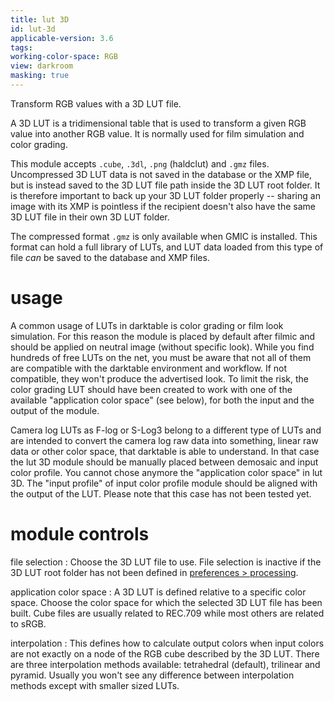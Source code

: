 ```yaml
---
title: lut 3D
id: lut-3d
applicable-version: 3.6
tags:
working-color-space: RGB
view: darkroom
masking: true
---
```


Transform RGB values with a 3D LUT file.

A 3D LUT is a tridimensional table that is used to transform a given RGB value into another RGB value. It is normally used for film simulation and color grading.

This module accepts `.cube`, `.3dl`, `.png` (haldclut) and `.gmz` files. Uncompressed 3D LUT data is not saved in the database or the XMP file, but is instead saved to the 3D LUT file path inside the 3D LUT root folder. It is therefore important to back up your 3D LUT folder properly -- sharing an image with its XMP is pointless if the recipient doesn't also have the same 3D LUT file in their own 3D LUT folder.

The compressed format `.gmz` is only available when GMIC is installed. This format can hold a full library of LUTs, and LUT data loaded from this type of file _can_ be saved to the database and XMP files.

# usage

A common usage of LUTs in darktable is color grading or film look simulation. For this reason the module is placed by default after filmic and should be applied on neutral image (without specific look).
While you find hundreds of free LUTs on the net, you must be aware that not all of them are compatible with the darktable environment and workflow. If not compatible, they won't produce the advertised look.
To limit the risk, the color grading LUT should have been created to work with one of the available "application color space" (see below), for both the input and the output of the module.

Camera log LUTs as F-log or S-Log3 belong to a different type of LUTs and are intended to convert the camera log raw data into something, linear raw data or other color space, that darktable is able to understand. In that case the lut 3D module should be manually placed between demosaic and input color profile. You cannot chose anymore the "application color space" in lut 3D. The "input profile" of input color profile module should be aligned with the output of the LUT.
Please note that this case has not been tested yet.

# module controls

file selection
: Choose the 3D LUT file to use. File selection is inactive if the 3D LUT root folder has not been defined in [preferences > processing](../../preferences-settings/processing.md).

application color space
: A 3D LUT is defined relative to a specific color space. Choose the color space for which the selected 3D LUT file has been built. Cube files are usually related to REC.709 while most others are related to sRGB.

interpolation
: This defines how to calculate output colors when input colors are not exactly on a node of the RGB cube described by the 3D LUT. There are three interpolation methods available: tetrahedral (default), trilinear and pyramid. Usually you won't see any difference between interpolation methods except with smaller sized LUTs.
